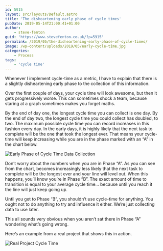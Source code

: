 ```yaml
---
id: 5915
layout: src/layouts/Default.astro
title: 'The disheartening early phase of cycle times'
pubDate: 2019-05-14T21:00:41+01:00
author:
    - steve-fenton
guid: 'https://www.stevefenton.co.uk/?p=5915'
permalink: /2019/05/the-disheartening-early-phase-of-cycle-times/
image: /wp-content/uploads/2019/05/early-cycle-time.jpg
categories:
    - Process
tags:
    - 'cycle time'
---
```


Whenever I implement cycle-time as a metric, I have to explain that there is a slightly disheartening early phase to the collection of this information.

Over the first couple of days, your cycle time will look awesome, but then it gets progressively worse. This can sometimes shock a team, because staring at a graph sometimes makes you forget maths.

By the end of day one, the longest cycle time you can collect is one day. By the end of day two, the longest cycle time you could collect has doubled, to two. The maximum possible cycle time you can record increases in this fashion every day. In the early days, it is highly likely that the next task to complete will be the one that took the longest ever. That means your cycle-time will keep increasing while you are in the phase marked with an “A” in the chart below.

![Early Phase of Cycle Time Data Collection](https://www.stevefenton.co.uk/wp-content/uploads/2019/05/early-cycle-time.jpg)

Don’t worry about the numbers when you are in Phase “A”. As you can see from the chart, becomes increasingly less likely that the next task to complete will be the longest ever and your line will level out. When this happens, you’ll know you’re in Phase “B”. The exact amount of time to transition is equal to your average cycle time… because until you reach it the line will just keep going up.

Until you get to Phase “B”, you shouldn’t use cycle-time for anything. You ought not to do anything to try and influence it either. We’re just collecting data to use later.

This all sounds very obvious when you aren’t sat there in Phase “A” wondering what’s going wrong.

Here’s an example from a real project that shows this in action.

![Real Project Cycle Time](https://www.stevefenton.co.uk/wp-content/uploads/2019/05/real-cycle-time-chart.jpg)